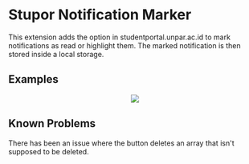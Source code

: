 # Stupor Notification Marker

This extension adds the option in studentportal.unpar.ac.id to mark notifications as read or highlight them. The marked notification is then stored inside a local storage.

## Examples
<p align="center"><img src="https://user-images.githubusercontent.com/32596839/128390669-0a2c259b-4f33-4389-9536-bdeb5ae66315.png" /></p>

## Known Problems
There has been an issue where the button deletes an array that isn't supposed to be deleted.
